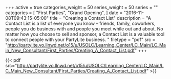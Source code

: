 +++
active = true
categories_weight = 50
series_weight = 50
series = ""
categories = [
  "First Parties",
  "Grand Opening",
]
date = "2016-11-08T09:43:15-05:00"
title = "Creating a Contact List"
description = "A Contact List is a list of everyone you know – friends, family, coworkers, people you do business with and people you meet while out and about. No matter how you choose to sell and sponsor, a Contact List is a valuable tool to connect people with your PartyLite business. "
filetype = "pdf"
src = "http://partylite.vo.llnwd.net/o15/u/USOLC/Learning_Center/LC_Main/LC_Main_New_Consultant/First_Parties/Creating_A_Contact_List.pdf"
+++

{{< pdf src="http://partylite.vo.llnwd.net/o15/u/USOLC/Learning_Center/LC_Main/LC_Main_New_Consultant/First_Parties/Creating_A_Contact_List.pdf" >}}
